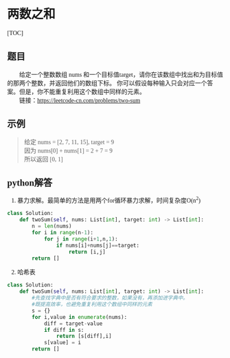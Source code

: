 <font face="微软雅黑">
    
# 两数之和

[TOC]

## 题目
&emsp;&emsp;给定一个整数数组 nums 和一个目标值target，请你在该数组中找出和为目标值的那两个整数，并返回他们的数组下标。
你可以假设每种输入只会对应一个答案。但是，你不能重复利用这个数组中同样的元素。<br/>
&emsp;&emsp;链接：https://leetcode-cn.com/problems/two-sum

## 示例
>给定 nums = [2, 7, 11, 15], target = 9<br/>
因为 nums[0] + nums[1] = 2 + 7 = 9<br/>
所以返回 [0, 1]<br/>


## python解答
1. 暴力求解。最简单的方法是用两个for循环暴力求解，时间复杂度O(n<sup>2</sup>)
```python
class Solution:
    def twoSum(self, nums: List[int], target: int) -> List[int]:
        n = len(nums)
        for i in range(n-1):
            for j in range(i+1,n,1):
                if nums[i]+nums[j]==target:
                    return [i,j]
        return [] 
```
2. 哈希表
```python
class Solution:
    def twoSum(self, nums: List[int], target: int) -> List[int]:
        #先查找字典中是否有符合要求的整数，如果没有，再添加进字典中。
        #既提高效率，也避免重复利用这个数组中同样的元素
        s = {}
        for i,value in enumerate(nums):
            diff = target-value
            if diff in s:
                return [s[diff],i]
            s[value] = i   
        return []
```

</font>
